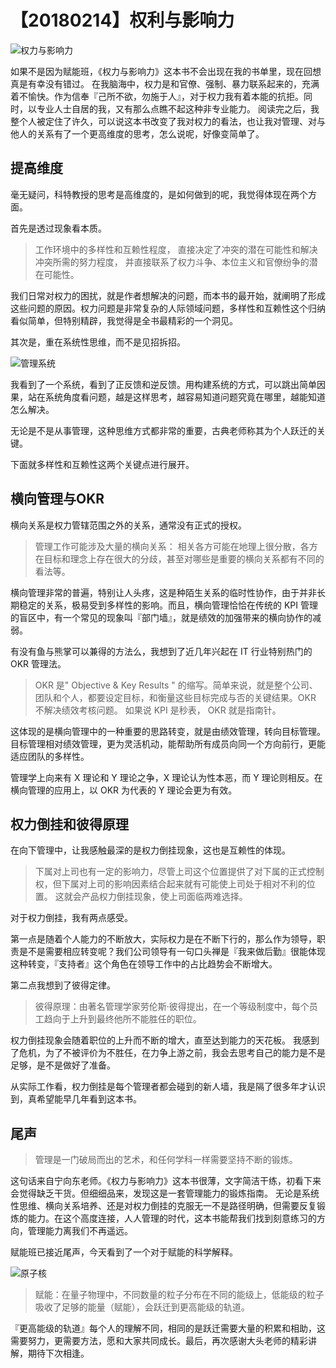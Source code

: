 
# 【20180214】权利与影响力

![权力与影响力](http://upload-images.jianshu.io/upload_images/4289510-b72b17c7e2036db4.jpg?imageMogr2/auto-orient/strip%7CimageView2/2/w/1240)


如果不是因为赋能班，《权力与影响力》这本书不会出现在我的书单里，现在回想真是有幸没有错过。
在我脑海中，权力是和官僚、强制、暴力联系起来的，充满着不愉快。作为信奉『己所不欲，勿施于人』，对于权力我有着本能的抗拒。同时，以专业人士自居的我，又有那么点瞧不起这种非专业能力。
阅读完之后，我整个人被定住了许久，可以说这本书改变了我对权力的看法，也让我对管理、对与他人的关系有了一个更高维度的思考，怎么说呢，好像变简单了。


## 提高维度

毫无疑问，科特教授的思考是高维度的，是如何做到的呢，我觉得体现在两个方面。

首先是透过现象看本质。

> 工作环境中的多样性和互赖性程度，
> 直接决定了冲突的潜在可能性和解决冲突所需的努力程度，
> 并直接联系了权力斗争、本位主义和官僚纷争的潜在可能性。

我们日常对权力的困扰，就是作者想解决的问题，而本书的最开始，就阐明了形成这些问题的原因。权力问题是非常复杂的人际领域问题，多样性和互赖性这个归纳看似简单，但特别精辟，我觉得是全书最精彩的一个洞见。

其次是，重在系统性思维，而不是见招拆招。


![管理系统](http://upload-images.jianshu.io/upload_images/4289510-1168d4760b53561b.JPG?imageMogr2/auto-orient/strip%7CimageView2/2/w/1240)



我看到了一个系统，看到了正反馈和逆反馈。用构建系统的方式，可以跳出简单因果，站在系统角度看问题，越是这样思考，越容易知道问题究竟在哪里，越能知道怎么解决。

无论是不是从事管理，这种思维方式都非常的重要，古典老师称其为个人跃迁的关键。

下面就多样性和互赖性这两个关键点进行展开。

## 横向管理与OKR

横向关系是权力管辖范围之外的关系，通常没有正式的授权。

> 管理工作可能涉及大量的横向关系：
> 相关各方可能在地理上很分散，各方在目标和理念上存在很大的分歧，甚至对哪些是重要的横向关系都有不同的看法等。

横向管理非常的普遍，特别让人头疼，这是种陌生关系的临时性协作，由于并非长期稳定的关系，极易受到多样性的影响。而且，横向管理恰恰在传统的 KPI 管理的盲区中，有一个常见的现象叫『部门墙』，就是绩效的加强带来的横向协作的减弱。

有没有鱼与熊掌可以兼得的方法么，我想到了近几年兴起在 IT 行业特别热门的 OKR 管理法。

> OKR 是" Objective & Key Results " 的缩写。简单来说，就是整个公司、团队和个人，都要设定目标，和衡量这些目标完成与否的关键结果。OKR 不解决绩效考核问题。
> 如果说 KPI 是秒表， OKR 就是指南针。

这体现的是横向管理中的一种重要的思路转变，就是由绩效管理，转向目标管理。目标管理相对绩效管理，更为灵活机动，能帮助所有成员向同一个方向前行，更能适应团队的多样性。

管理学上向来有 X 理论和 Y 理论之争，X 理论认为性本恶，而 Y 理论则相反。在横向管理的应用上，以 OKR 为代表的 Y 理论会更为有效。

## 权力倒挂和彼得原理

在向下管理中，让我感触最深的是权力倒挂现象，这也是互赖性的体现。

> 下属对上司也有一定的影响力，尽管上司这个位置提供了对下属的正式控制权，但下属对上司的影响因素结合起来就有可能使上司处于相对不利的位置。
> 这就会产品权力倒挂现象，使上司面临两难选择。

对于权力倒挂，我有两点感受。

第一点是随着个人能力的不断放大，实际权力是在不断下行的，那么作为领导，职责是不是需要相应转变呢？我们公司领导有一句口头禅是『我来做后勤』很能体现这种转变，『支持者』这个角色在领导工作中的占比趋势会不断增大。

第二点我想到了彼得定律。

> 彼得原理：由著名管理学家劳伦斯·彼得提出，在一个等级制度中，每个员工趋向于上升到最终他所不能胜任的职位。

权力倒挂现象会随着职位的上升而不断的增大，直至达到能力的天花板。
我感到了危机，为了不被评价为不胜任，在力争上游之前，我会去思考自己的能力是不是足够，是不是做好了准备。

从实际工作看，权力倒挂是每个管理者都会碰到的新人墙，我是隔了很多年才认识到，真希望能早几年看到这本书。


## 尾声

> 管理是一门破局而出的艺术，和任何学科一样需要坚持不断的锻炼。

这句话来自宁向东老师。《权力与影响力》这本书很薄，文字简洁干练，初看下来会觉得缺乏干货。但细细品来，发现这是一套管理能力的锻炼指南。
无论是系统性思维、横向关系培养、还是对权力倒挂的克服无一不是路径明确，但需要反复锻炼的能力。在这个高度连接，人人管理的时代，这本书能帮我们找到刻意练习的方向，管理能力离我们不再遥远。

赋能班已接近尾声，今天看到了一个对于赋能的科学解释。


![原子核](http://upload-images.jianshu.io/upload_images/4289510-4ae530a41eeaee0c.jpg?imageMogr2/auto-orient/strip%7CimageView2/2/w/1240)


> 赋能：在量子物理中，不同数量的粒子分布在不同的能级上，低能级的粒子吸收了足够的能量（赋能），会跃迁到更高能级的轨道。

『更高能级的轨道』每个人的理解不同，相同的是跃迁需要大量的积累和相助，这需要努力，更需要方法，愿和大家共同成长。最后，再次感谢大头老师的精彩讲解，期待下次相逢。